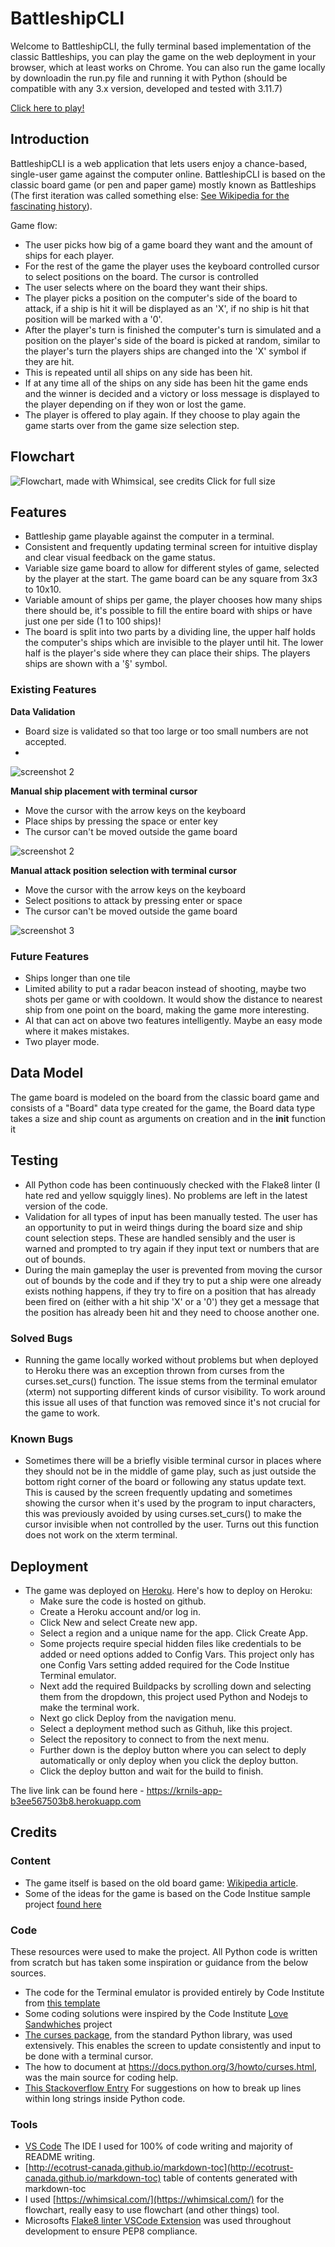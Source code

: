 
# BattleshipCLI

Welcome to BattleshipCLI, the fully terminal based implementation of the classic Battleships, you can play the game on the web deployment in your browser, which at least works on Chrome. You can also run the game locally by downloadin the run.py file and running it with Python (should be compatible with any 3.x version, developed and tested with 3.11.7)

[Click here to play!](https://krnils-app-b3ee567503b8.herokuapp.com)

## Introduction

BattleshipCLI is a web application that lets users enjoy a chance-based, single-user game against the computer online. BattleshipCLI is based on the classic board game (or pen and paper game) mostly known as Battleships (The first iteration was called something else: [See Wikipedia for the fascinating history](https://en.wikipedia.org/wiki/Battleship_(game))).

Game flow:

* The user picks how big of a game board they want and the amount of ships for each player.
* For the rest of the game the player uses the keyboard controlled cursor to select positions on the board. The cursor is controlled 
* The user selects where on the board they want their ships.
* The player picks a position on the computer's side of the board to attack, if a ship is hit it will be displayed as an 'X', if no ship is hit that position will be marked with a '0'.
* After the player's turn is finished the computer's turn is simulated and a position on the player's side of the board is picked at random, similar to the player's turn the players ships are changed into the 'X' symbol if they are hit.
* This is repeated until all ships on any side has been hit.
* If at any time all of the ships on any side has been hit the game ends and the winner is decided and a victory or loss message is displayed to the player depending on if they won or lost the game.
* The player is offered to play again. If they choose to play again the game starts over from the game size selection step.

## Flowchart

![Flowchart, made with Whimsical, see credits](readme/battleship_flow_chart.png)
Click for full size

## Features

* Battleship game playable against the computer in a terminal.
* Consistent and frequently updating terminal screen for intuitive display and clear visual feedback on the game status.
* Variable size game board to allow for different styles of game, selected by the player at the start. The game board can be any square from 3x3 to 10x10.
* Variable amount of ships per game, the player chooses how many ships there should be, it's possible to fill the entire board with ships or have just one per side (1 to 100 ships)!
* The board is split into two parts by a dividing line, the upper half holds the computer's ships which are invisible to the player until hit. The lower half is the player's side where they can place their ships. The players ships are shown with a '§' symbol.

### Existing Features

__Data Validation__

- Board size is validated so that too large or too small numbers are not accepted.
- 

![screenshot 2](readme/validation.png)

__Manual ship placement with terminal cursor__

- Move the cursor with the arrow keys on the keyboard
- Place ships by pressing the space or enter key
- The cursor can't be moved outside the game board

![screenshot 2](readme/place_ships.png)

__Manual attack position selection with terminal cursor__

- Move the cursor with the arrow keys on the keyboard
- Select positions to attack by pressing enter or space
- The cursor can't be moved outside the game board

![screenshot 3](readme/play_game.png)

### Future Features

* Ships longer than one tile
* Limited ability to put a radar beacon instead of shooting, maybe two shots per game or with cooldown. It would show the distance to nearest ship from one point on the board, making the game more interesting.
* AI that can act on above two features intelligently. Maybe an easy mode where it makes mistakes.
* Two player mode.

## Data Model

The game board is modeled on the board from the classic board game and consists of a "Board" data type created for the game, the Board data type takes a size and ship count as arguments on creation and in the __init__ function it

## Testing

* All Python code has been continuously checked with the Flake8 linter (I hate red and yellow squiggly lines). No problems are left in the latest version of the code.
* Validation for all types of input has been manually tested. The user has an opportunity to put in weird things during the board size and ship count selection steps. These are handled sensibly and the user is warned and prompted to try again if they input text or numbers that are out of bounds.
* During the main gameplay the user is prevented from moving the cursor out of bounds by the code and if they try to put a ship were one already exists nothing happens, if they try to fire on a position that has already been fired on (either with a hit ship 'X' or a '0') they get a message that the position has already been hit and they need to choose another one.

### Solved Bugs

* Running the game locally worked without problems but when deployed to Heroku there was an exception thrown from curses from the curses.set_curs() function. The issue stems from the terminal emulator (xterm) not supporting different kinds of cursor visibility. To work around this issue all uses of that function was removed since it's not crucial for the game to work.

### Known Bugs

* Sometimes there will be a briefly visible terminal cursor in places where they should not be in the middle of game play, such as just outside the bottom right corner of the board or following any status update text. This is caused by the screen frequently updating and sometimes showing the cursor when it's used by the program to input characters, this was previously avoided by using curses.set_curs() to make the cursor invisible when not controlled by the user. Turns out this function does not work on the xterm terminal.

## Deployment

- The game was deployed on [Heroku](http://www.heroku.com/). Here's how to deploy on Heroku:
    - Make sure the code is hosted on github.
    - Create a Heroku account and/or log in.
    - Click New and select Create new app.
    - Select a region and a unique name for the app. Click Create App.
    - Some projects require special hidden files like credentials to be added or need options added to Config Vars. This project only has one Config Vars setting added required for the Code Institue Terminal emulator.
    - Next add the required Buildpacks by scrolling down and selecting them from the dropdown, this project used Python and Nodejs to make the terminal work.
    - Next go click Deploy from the navigation menu.
    - Select a deployment method such as Githuh, like this project.
    - Select the repository to connect to from the next menu.
    - Further down is the deploy button where you can select to deply automatically or only deploy when you click the deploy button.
    - Click the deploy button and wait for the build to finish.


The live link can be found here - https://krnils-app-b3ee567503b8.herokuapp.com

## Credits

### Content

- The game itself is based on the old board game: [Wikipedia article](https://en.wikipedia.org/wiki/Battleship_(game)).
- Some of the ideas for the game is based on the Code Institue sample project [found here](https://p3-battleships.herokuapp.com/)

### Code

These resources were used to make the project. All Python code is written from scratch but has taken some inspiration or guidance from the below sources.

- The code for the Terminal emulator is provided entirely by Code Institute from [this template](https://github.com/Code-Institute-Org/python-essentials-template)
- Some coding solutions were inspired by the Code Institute [Love Sandwhiches](https://github.com/Code-Institute-Solutions/love-sandwiches-p5-sourcecode/tree/master/05-deployment/01-deployment-part-1) project 
- [The curses package](https://docs.python.org/3/library/curses.html), from the standard Python library, was used extensively. This enables the screen to update consistently and input to be done with a terminal cursor.
- The how to document at https://docs.python.org/3/howto/curses.html, was the main source for coding help.
- [This Stackoverflow Entry](https://stackoverflow.com/questions/2058925/how-can-i-break-up-this-long-line-in-python) For suggestions on how to break up lines within long strings inside Python code.

### Tools

- [VS Code](https://code.visualstudio.com/) The IDE I used for 100% of code writing and majority of README writing.
- [http://ecotrust-canada.github.io/markdown-toc](http://ecotrust-canada.github.io/markdown-toc) table of contents generated with markdown-toc 
- I used [https://whimsical.com/](https://whimsical.com/) for the flowchart, really easy to use flowchart (and other things) tool.
- Microsofts [Flake8 linter VSCode Extension](https://marketplace.visualstudio.com/items?itemName=ms-python.flake8) was used throughout development to ensure PEP8 compliance.